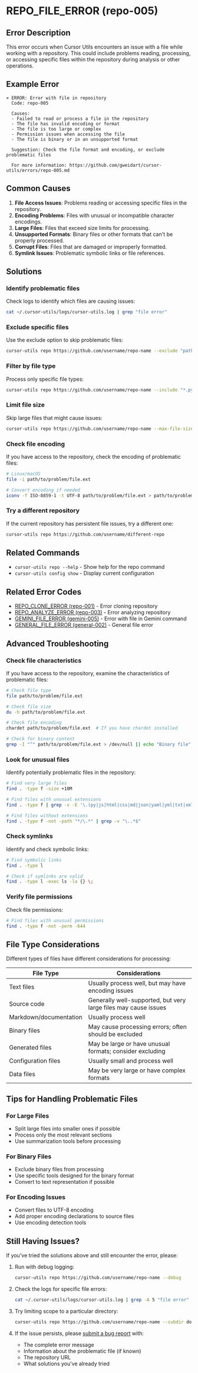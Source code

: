 # REPO_FILE_ERROR (repo-005)

## Error Description

This error occurs when Cursor Utils encounters an issue with a file while working with a repository. This could include problems reading, processing, or accessing specific files within the repository during analysis or other operations.

## Example Error

```
× ERROR: Error with file in repository
  Code: repo-005
  
  Causes:
  - Failed to read or process a file in the repository
  - The file has invalid encoding or format
  - The file is too large or complex
  - Permission issues when accessing the file
  - The file is binary or in an unsupported format
  
  Suggestion: Check the file format and encoding, or exclude problematic files
  
  For more information: https://github.com/gweidart/cursor-utils/errors/repo-005.md
```

## Common Causes

1. **File Access Issues**: Problems reading or accessing specific files in the repository.
2. **Encoding Problems**: Files with unusual or incompatible character encodings.
3. **Large Files**: Files that exceed size limits for processing.
4. **Unsupported Formats**: Binary files or other formats that can't be properly processed.
5. **Corrupt Files**: Files that are damaged or improperly formatted.
6. **Symlink Issues**: Problematic symbolic links or file references.

## Solutions

### Identify problematic files

Check logs to identify which files are causing issues:

```bash
cat ~/.cursor-utils/logs/cursor-utils.log | grep "file error"
```

### Exclude specific files

Use the exclude option to skip problematic files:

```bash
cursor-utils repo https://github.com/username/repo-name --exclude "path/to/problem/file.ext,*.bin"
```

### Filter by file type

Process only specific file types:

```bash
cursor-utils repo https://github.com/username/repo-name --include "*.py,*.js,*.md"
```

### Limit file size

Skip large files that might cause issues:

```bash
cursor-utils repo https://github.com/username/repo-name --max-file-size 1MB
```

### Check file encoding

If you have access to the repository, check the encoding of problematic files:

```bash
# Linux/macOS
file -i path/to/problem/file.ext

# Convert encoding if needed
iconv -f ISO-8859-1 -t UTF-8 path/to/problem/file.ext > path/to/problem/file.utf8.ext
```

### Try a different repository

If the current repository has persistent file issues, try a different one:

```bash
cursor-utils repo https://github.com/username/different-repo
```

## Related Commands

- `cursor-utils repo --help` - Show help for the repo command
- `cursor-utils config show` - Display current configuration

## Related Error Codes

- [REPO_CLONE_ERROR (repo-001)](repo-001.md) - Error cloning repository
- [REPO_ANALYZE_ERROR (repo-003)](repo-003.md) - Error analyzing repository
- [GEMINI_FILE_ERROR (gemini-005)](gemini-005.md) - Error with file in Gemini command
- [GENERAL_FILE_ERROR (general-002)](general-002.md) - General file error

## Advanced Troubleshooting

### Check file characteristics

If you have access to the repository, examine the characteristics of problematic files:

```bash
# Check file type
file path/to/problem/file.ext

# Check file size
du -h path/to/problem/file.ext

# Check file encoding
chardet path/to/problem/file.ext  # If you have chardet installed

# Check for binary content
grep -I "^" path/to/problem/file.ext > /dev/null || echo "Binary file"
```

### Look for unusual files

Identify potentially problematic files in the repository:

```bash
# Find very large files
find . -type f -size +10M

# Find files with unusual extensions
find . -type f | grep -v -E '\.(py|js|html|css|md|json|yaml|yml|txt|xml|csv|rst|ini|cfg|conf)$'

# Find files without extensions
find . -type f -not -path "*/\.*" | grep -v "\..*$"
```

### Check symlinks

Identify and check symbolic links:

```bash
# Find symbolic links
find . -type l

# Check if symlinks are valid
find . -type l -exec ls -la {} \;
```

### Verify file permissions

Check file permissions:

```bash
# Find files with unusual permissions
find . -type f -not -perm -644
```

## File Type Considerations

Different types of files have different considerations for processing:

| File Type | Considerations |
|-----------|----------------|
| Text files | Usually process well, but may have encoding issues |
| Source code | Generally well-supported, but very large files may cause issues |
| Markdown/documentation | Usually process well |
| Binary files | May cause processing errors; often should be excluded |
| Generated files | May be large or have unusual formats; consider excluding |
| Configuration files | Usually small and process well |
| Data files | May be very large or have complex formats |

## Tips for Handling Problematic Files

### For Large Files

- Split large files into smaller ones if possible
- Process only the most relevant sections
- Use summarization tools before processing

### For Binary Files

- Exclude binary files from processing
- Use specific tools designed for the binary format
- Convert to text representation if possible

### For Encoding Issues

- Convert files to UTF-8 encoding
- Add proper encoding declarations to source files
- Use encoding detection tools

## Still Having Issues?

If you've tried the solutions above and still encounter the error, please:

1. Run with debug logging:
   ```bash
   cursor-utils repo https://github.com/username/repo-name --debug
   ```

2. Check the logs for specific file errors:
   ```bash
   cat ~/.cursor-utils/logs/cursor-utils.log | grep -A 5 "file error"
   ```

3. Try limiting scope to a particular directory:
   ```bash
   cursor-utils repo https://github.com/username/repo-name --subdir docs/
   ```

4. If the issue persists, please [submit a bug report](https://github.com/gweidart/cursor-utils/issues) with:
   - The complete error message
   - Information about the problematic file (if known)
   - The repository URL
   - What solutions you've already tried 